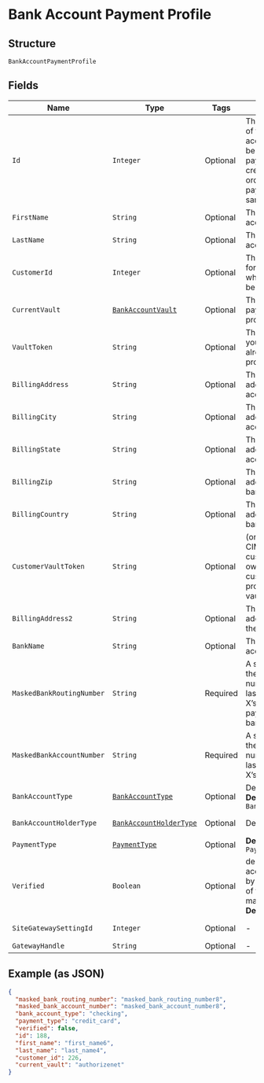 
# Bank Account Payment Profile

## Structure

`BankAccountPaymentProfile`

## Fields

| Name | Type | Tags | Description | Getter | Setter |
|  --- | --- | --- | --- | --- | --- |
| `Id` | `Integer` | Optional | The Chargify-assigned ID of the stored bank account. This value can be used as an input to payment_profile_id when creating a subscription, in order to re-use a stored payment profile for the same customer | Integer getId() | setId(Integer id) |
| `FirstName` | `String` | Optional | The first name of the bank account holder | String getFirstName() | setFirstName(String firstName) |
| `LastName` | `String` | Optional | The last name of the bank account holder | String getLastName() | setLastName(String lastName) |
| `CustomerId` | `Integer` | Optional | The Chargify-assigned id for the customer record to which the bank account belongs | Integer getCustomerId() | setCustomerId(Integer customerId) |
| `CurrentVault` | [`BankAccountVault`](../../doc/models/bank-account-vault.md) | Optional | The vault that stores the payment profile with the provided vault_token. | BankAccountVault getCurrentVault() | setCurrentVault(BankAccountVault currentVault) |
| `VaultToken` | `String` | Optional | The “token” provided by your vault storage for an already stored payment profile | String getVaultToken() | setVaultToken(String vaultToken) |
| `BillingAddress` | `String` | Optional | The current billing street address for the bank account | String getBillingAddress() | setBillingAddress(String billingAddress) |
| `BillingCity` | `String` | Optional | The current billing address city for the bank account | String getBillingCity() | setBillingCity(String billingCity) |
| `BillingState` | `String` | Optional | The current billing address state for the bank account | String getBillingState() | setBillingState(String billingState) |
| `BillingZip` | `String` | Optional | The current billing address zip code for the bank account | String getBillingZip() | setBillingZip(String billingZip) |
| `BillingCountry` | `String` | Optional | The current billing address country for the bank account | String getBillingCountry() | setBillingCountry(String billingCountry) |
| `CustomerVaultToken` | `String` | Optional | (only for Authorize.Net CIM storage): the customerProfileId for the owner of the customerPaymentProfileId provided as the vault_token. | String getCustomerVaultToken() | setCustomerVaultToken(String customerVaultToken) |
| `BillingAddress2` | `String` | Optional | The current billing street address, second line, for the bank account | String getBillingAddress2() | setBillingAddress2(String billingAddress2) |
| `BankName` | `String` | Optional | The bank where the account resides | String getBankName() | setBankName(String bankName) |
| `MaskedBankRoutingNumber` | `String` | Required | A string representation of the stored bank routing number with all but the last 4 digits marked with X’s (i.e. ‘XXXXXXX1111’). payment_type will be bank_account | String getMaskedBankRoutingNumber() | setMaskedBankRoutingNumber(String maskedBankRoutingNumber) |
| `MaskedBankAccountNumber` | `String` | Required | A string representation of the stored bank account number with all but the last 4 digits marked with X’s (i.e. ‘XXXXXXX1111’) | String getMaskedBankAccountNumber() | setMaskedBankAccountNumber(String maskedBankAccountNumber) |
| `BankAccountType` | [`BankAccountType`](../../doc/models/bank-account-type.md) | Optional | Defaults to checking<br>**Default**: `BankAccountType.CHECKING` | BankAccountType getBankAccountType() | setBankAccountType(BankAccountType bankAccountType) |
| `BankAccountHolderType` | [`BankAccountHolderType`](../../doc/models/bank-account-holder-type.md) | Optional | Defaults to personal | BankAccountHolderType getBankAccountHolderType() | setBankAccountHolderType(BankAccountHolderType bankAccountHolderType) |
| `PaymentType` | [`PaymentType`](../../doc/models/payment-type.md) | Optional | **Default**: `PaymentType.CREDIT_CARD` | PaymentType getPaymentType() | setPaymentType(PaymentType paymentType) |
| `Verified` | `Boolean` | Optional | denotes whether a bank account has been verified by providing the amounts of two small deposits made into the account<br>**Default**: `false` | Boolean getVerified() | setVerified(Boolean verified) |
| `SiteGatewaySettingId` | `Integer` | Optional | - | Integer getSiteGatewaySettingId() | setSiteGatewaySettingId(Integer siteGatewaySettingId) |
| `GatewayHandle` | `String` | Optional | - | String getGatewayHandle() | setGatewayHandle(String gatewayHandle) |

## Example (as JSON)

```json
{
  "masked_bank_routing_number": "masked_bank_routing_number8",
  "masked_bank_account_number": "masked_bank_account_number8",
  "bank_account_type": "checking",
  "payment_type": "credit_card",
  "verified": false,
  "id": 188,
  "first_name": "first_name6",
  "last_name": "last_name4",
  "customer_id": 226,
  "current_vault": "authorizenet"
}
```

